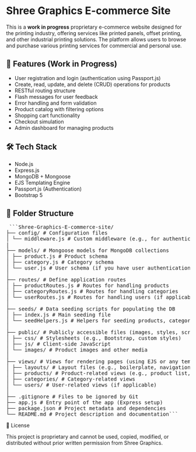 # Shree Graphics E-commerce Site

This is a **work in progress** proprietary e-commerce website designed for the printing industry, offering services like printed panels, offset printing, and other industrial printing solutions. The platform allows users to browse and purchase various printing services for commercial and personal use.

## 🚀 Features (Work in Progress)

- User registration and login (authentication using Passport.js)
- Create, read, update, and delete (CRUD) operations for products
- RESTful routing structure
- Flash messages for user feedback
- Error handling and form validation
- Product catalog with filtering options
- Shopping cart functionality
- Checkout simulation
- Admin dashboard for managing products

## 🛠 Tech Stack

- Node.js
- Express.js
- MongoDB + Mongoose
- EJS Templating Engine
- Passport.js (Authentication)
- Bootstrap 5

## 📂 Folder Structure

<pre> ```Shree-Graphics-E-commerce-site/
├── config/ # Configuration files
│ └── middleware.js # Custom middleware (e.g., for authentication checks)
|
├── models/ # Mongoose models for MongoDB collections
│ ├── product.js # Product schema
│ ├── category.js # Category schema
│ └── user.js # User schema (if you have user authentication)
│
├── routes/ # Define application routes
│ ├── productRoutes.js # Routes for handling products
│ ├── categoryRoutes.js # Routes for handling categories
│ └── userRoutes.js # Routes for handling users (if applicable)
│
├── seeds/ # Data seeding scripts for populating the DB
│ ├── index.js # Main seeding file
│ └── seedHelpers.js # Helpers for seeding products, categories, etc.
│
├── public/ # Publicly accessible files (images, styles, scripts)
│ ├── css/ # Stylesheets (e.g., Bootstrap, custom styles)
│ ├── js/ # Client-side JavaScript
│ └── images/ # Product images and other media
│
├── views/ # Views for rendering pages (using EJS or any templating engine)
│ ├── layouts/ # Layout files (e.g., boilerplate, navigation bar)
│ ├── products/ # Product-related views (e.g., product list, product details)
│ ├── categories/ # Category-related views
│ └── users/ # User-related views (if applicable)
│
├── .gitignore # Files to be ignored by Git
├── app.js # Entry point of the app (Express setup)
├── package.json # Project metadata and dependencies
└── README.md # Project description and documentation``` </pre>

📄 License

This project is proprietary and cannot be used, copied, modified, or distributed without prior written permission from Shree Graphics.
